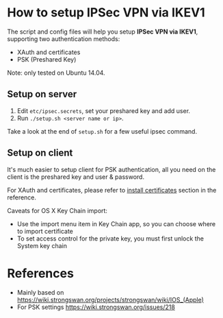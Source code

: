 # How to setup IPSec VPN via IKEV1

The script and config files will help you setup **IPSec VPN via IKEV1**, supporting
two authentication methods:

- XAuth and certificates
- PSK (Preshared Key)

Note: only tested on Ubuntu 14.04.

## Setup on server

1. Edit `etc/ipsec.secrets`, set your preshared key and add user.
2. Run `./setup.sh <server name or ip>`.

Take a look at the end of `setup.sh` for a few useful ipsec command.

## Setup on client

It's much easier to setup client for PSK authentication, all you need on the
client is the preshared key and user & password.

For XAuth and certificates, please refer to 
[install
certificates](https://wiki.strongswan.org/projects/strongswan/wiki/IOS_(Apple)#Install-certificates)
section in the reference.

Caveats for OS X Key Chain import:

- Use the import menu item in Key Chain app, so you can choose where to import
  certificate
- To set access control for the private key, you must first unlock the System
  key chain

# References

- Mainly based on https://wiki.strongswan.org/projects/strongswan/wiki/IOS_(Apple)
- For PSK settings https://wiki.strongswan.org/issues/218

